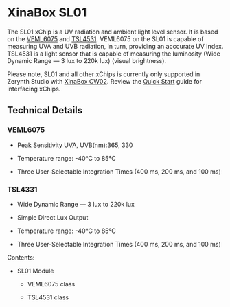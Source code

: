 # XinaBox SL01

The SL01 xChip is a UV radiation and ambient light level sensor. It is based on the [VEML6075](https://www.vishay.com/ppg?84304) and [TSL4531](https://ams.com/tsl45315). VEML6075 on the SL01 is capable of measuring UVA and UVB radiation, in turn, providing an acccurate UV Index. TSL4531 is a light sensor that is capable of measuring the luminosity (Wide Dynamic Range — 3 lux to 220k lux) (visual brightness).

Please note, SL01 and all other xChips is currently only supported in Zerynth Studio with [XinaBox CW02](https://docs.zerynth.com/latest/official/board.zerynth.xinabox_esp32/docs/index.html). Review the [Quick Start](https://wiki.xinabox.cc/Quick-Start) guide for interfacing xChips.

## Technical Details

### VEML6075


* Peak Sensitivity UVA, UVB(nm):365, 330


* Temperature range: -40°C to 85°C


* Three User-Selectable Integration Times (400 ms, 200 ms, and 100 ms)

### TSL4331


* Wide Dynamic Range — 3 lux to 220k lux


* Simple Direct Lux Output


* Temperature range: -40°C to 85°C


* Three User-Selectable Integration Times (400 ms, 200 ms, and 100 ms)

<!-- The text you write here will appear in the first doc page. (This is just a comment, will not be rendered) -->
Contents:


* SL01 Module


    * VEML6075 class


    * TSL4531 class
